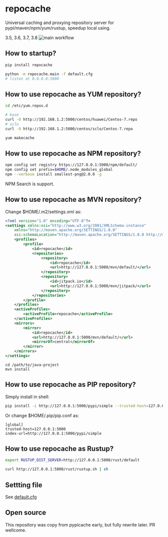 # repocache
Universal caching and proxying repository server for pypi/maven/npm/yum/rustup, speedup local using.

3.5, 3.6, 3.7, 3.8 ![main workflow](https://github.com/pedia/repocache/actions/workflows/main.yml/badge.svg)

## How to startup?
```bash
pip install repocache

python -m repocache.main -f default.cfg
# listen at 0.0.0.0:5000
```

## How to use repocache as YUM repository?
```bash
cd /etc/yum.repos.d

# base
curl -O http://192.168.1.2:5000/centos/huawei/Centos-7.repo
# sclo
curl -O http://192.168.1.2:5000/centos/sclo/Centos-7.repo

yum makecache
```

## How to use repocache as NPM repository?
```bash
npm config set registry https://127.0.0.1:5000/npm/default/
npm config set prefix=$HOME/.node_modules_global
npm --verbose install smallest-png@2.0.0 -g
```

NPM Search is support.

## How to use repocache as MVN repository?

Change $HOME/.m2/settings.xml as:
```xml
<?xml version="1.0" encoding="UTF-8"?>
<settings xmlns:xsi="http://www.w3.org/2001/XMLSchema-instance"
    xmlns="http://maven.apache.org/SETTINGS/1.0.0"
    xsi:schemaLocation="http://maven.apache.org/SETTINGS/1.0.0 http://maven.apache.org/xsd/settings-1.0.0.xsd">
    <profiles>
        <profile>
            <id>repocache</id>
            <repositories>
                <repository>
                    <id>repocache</id>
                    <url>http://127.0.0.1:5000/mvn/default/</url>
                </repository>
                <repository>
                    <id>jitpack.io</id>
                    <url>http://127.0.0.1:5000/mvn/jitpack/</url>
                </repository>
            </repositories>
        </profile>
    </profiles>
    <activeProfiles>
        <activeProfile>repocache</activeProfile>
    </activeProfiles>
    <mirrors>
        <mirror>
            <id>repocache</id>
            <url>http://127.0.0.1:5000/mvn/default/</url>
            <mirrorOf>central</mirrorOf>
        </mirror>
    </mirrors>
</settings>
```

```shell
cd /path/to/java-project
mvn install
```



## How to use repocache as PIP repository?
Simply install in shell:
```bash
pip install -i http://127.0.0.1:5000/pypi/simple --trusted-host=127.0.0.1:5000 click==7.1.2
```

Or change $HOME/.pip/pip.conf as:
```
[global]
trusted-host=127.0.0.1:5000
index-url=http://127.0.0.1:5000/pypi/simple
```

## How to use repocache as Rustup?
```bash
export RUSTUP_DIST_SERVER=http://127.0.0.1:5000/rust/default

curl http://127.0.0.1:5000/rust/rustup.sh | sh
```


## Settting file
See [default.cfg](default.cfg)


## Open source
This repository was copy from pypicache early, but fully rewrite later.
PR wellcome.
